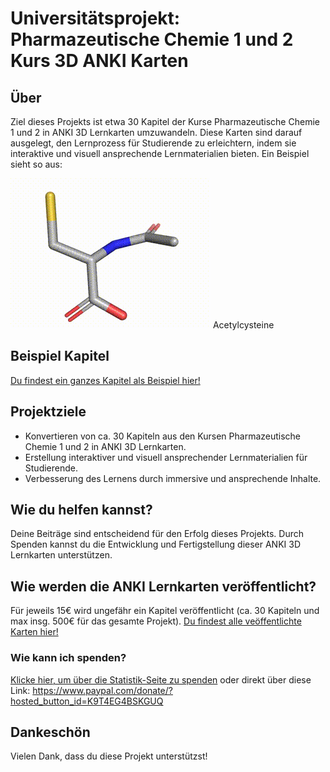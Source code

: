 # Universitätsprojekt: Pharmazeutische Chemie 1 und 2 Kurs 3D ANKI Karten

## Über
Ziel dieses Projekts ist etwa 30 Kapitel der Kurse Pharmazeutische Chemie 1 und 2 in ANKI 3D Lernkarten umzuwandeln. Diese Karten sind darauf ausgelegt, den Lernprozess für Studierende zu erleichtern, indem sie interaktive und visuell ansprechende Lernmaterialien bieten. Ein Beispiel sieht so aus:

<img src="/acetylcysteine.gif">
Acetylcysteine

## Beispiel Kapitel

<a href="https://github.com/pasher33/pharmchem12/tree/main/karten">
Du findest ein ganzes Kapitel als Beispiel hier!
</a>

## Projektziele
- Konvertieren von ca. 30 Kapiteln aus den Kursen Pharmazeutische Chemie 1 und 2 in ANKI 3D Lernkarten.
- Erstellung interaktiver und visuell ansprechender Lernmaterialien für Studierende.
- Verbesserung des Lernens durch immersive und ansprechende Inhalte.

## Wie du helfen kannst?
Deine Beiträge sind entscheidend für den Erfolg dieses Projekts. Durch Spenden kannst du die Entwicklung und Fertigstellung dieser ANKI 3D Lernkarten unterstützen.

## Wie werden die ANKI Lernkarten veröffentlicht?
Für jeweils 15€ wird ungefähr ein Kapitel veröffentlicht (ca. 30 Kapiteln und max insg. 500€ für das gesamte Projekt). <a href="https://github.com/pasher33/pharmchem12/tree/main/karten">Du findest alle veöffentlichte Karten hier!</a>

### Wie kann ich spenden?
[Klicke hier, um über die Statistik-Seite zu spenden](https://pasher33.github.io/pharmchem12/)
oder direkt über diese Link:
https://www.paypal.com/donate/?hosted_button_id=K9T4EG4BSKGUQ

## Dankeschön
Vielen Dank, dass du diese Projekt unterstützst!
